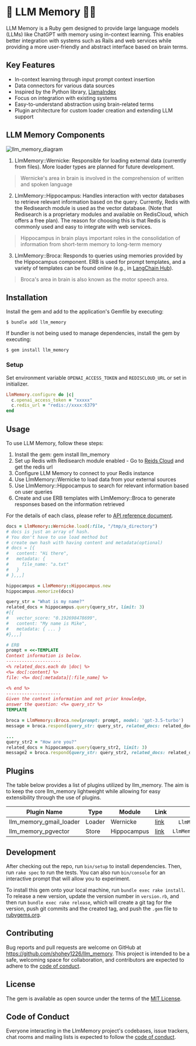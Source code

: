 # 🧠 LLM Memory 🌊🐴

LLM Memory is a Ruby gem designed to provide large language models (LLMs) like ChatGPT with memory using in-context learning.
This enables better integration with systems such as Rails and web services while providing a more user-friendly and abstract interface based on brain terms.

## Key Features

- In-context learning through input prompt context insertion
- Data connectors for various data sources
- Inspired by the Python library, [LlamaIndex](https://github.com/jerryjliu/llama_index)
- Focus on integration with existing systems
- Easy-to-understand abstraction using brain-related terms
- Plugin architecture for custom loader creation and extending LLM support

## LLM Memory Components

![llm_memory_diagram](https://github.com/shohey1226/llm_memory/assets/1880965/b77d0efa-3fec-4549-b98a-eae510de5c3d)

1. LlmMemory::Wernicke: Responsible for loading external data (currently from files). More loader types are planned for future development.

> Wernicke's area in brain is involved in the comprehension of written and spoken language

2. LlmMemory::Hippocampus: Handles interaction with vector databases to retrieve relevant information based on the query. Currently, Redis with the Redisearch module is used as the vector database. (Note that Redisearch is a proprietary modules and available on RedisCloud, which offers a free plan). The reason for choosing this is that Redis is commonly used and easy to integrate with web services.

> Hippocampus in brain plays important roles in the consolidation of information from short-term memory to long-term memory

3. LlmMemory::Broca: Responds to queries using memories provided by the Hippocampus component. ERB is used for prompt templates, and a variety of templates can be found online (e.g., in [LangChain Hub](https://github.com/hwchase17/langchain-hub#-prompts)).

> Broca's area in brain is also known as the motor speech area.

## Installation

Install the gem and add to the application's Gemfile by executing:

    $ bundle add llm_memory

If bundler is not being used to manage dependencies, install the gem by executing:

    $ gem install llm_memory

### Setup

Set environment variable `OPENAI_ACCESS_TOKEN` and `REDISCLOUD_URL`
or set in initializer.

```ruby
LlmMemory.configure do |c|
  c.openai_access_token = "xxxxx"
  c.redis_url = "redis://xxxx:6379"
end
```

## Usage

To use LLM Memory, follow these steps:

1. Install the gem: gem install llm_memory
2. Set up Redis with Redisearch module enabled - Go to [Reids Cloud](https://redis.com/redis-enterprise-cloud/overview/) and get the redis url
3. Configure LLM Memory to connect to your Redis instance
4. Use LlmMemory::Wernicke to load data from your external sources
5. Use LlmMemory::Hippocampus to search for relevant information based on user queries
6. Create and use ERB templates with LlmMemory::Broca to generate responses based on the information retrieved

For the details of each class, please refer to [API reference document](https://github.com/shohey1226/llm_memory/wiki/API-Reference).

```ruby
docs = LlmMemory::Wernicke.load(:file, "/tmp/a_directory")
# docs is just an array of hash.
# You don't have to use load method but
# create own hash with having content and metadata(optional)
# docs = [{
#   content: "Hi there",
#   metadata: {
#     file_name: "a.txt"
#   }
# },,,]

hippocampus = LlmMemory::Hippocampus.new
hippocampus.memorize(docs)

query_str = "What is my name?"
related_docs = hippocampus.query(query_str, limit: 3)
#[{
#   vector_score: "0.192698478699",
#   content: "My name is Mike",
#   metadata: { ... }
#},,,]

# ERB
prompt = <<-TEMPLATE
Context information is below.
---------------------
<% related_docs.each do |doc| %>
<%= doc[:content] %>
file: <%= doc[:metadata][:file_name] %>

<% end %>
---------------------
Given the context information and not prior knowledge,
answer the question: <%= query_str %>
TEMPLATE

broca = LlmMemory::Broca.new(prompt: prompt, model: 'gpt-3.5-turbo')
message = broca.respond(query_str: query_str, related_docs: related_docs)

...
query_str2 = "How are you?"
related_docs = hippocampus.query(query_str2, limit: 3)
message2 = broca.respond(query_str: query_str2, related_docs: related_docs)
```

## Plugins

The table below provides a list of plugins utilized by llm_memory. The aim is to keep the core llm_memory lightweight while allowing for easy extensibility through the use of plugins.

| Plugin Name             | Type   | Module      | Link                                                          | Usage                                      |
| ----------------------- | ------ | ----------- | ------------------------------------------------------------- | ------------------------------------------ |
| llm_memory_gmail_loader | Loader | Wernicke    | [link](https://github.com/shohey1226/llm_memory_gmail_loader) | 　`LlmMemory::Wernicke.load(:gmail,,,)`    |
| llm_memory_pgvector     | Store  | Hippocampus | [link](https://github.com/shohey1226/llm_memory_pgvector)     | `LlmMemory::Hippocampus.new(:pgvector,,,)` |

## Development

After checking out the repo, run `bin/setup` to install dependencies. Then, run `rake spec` to run the tests. You can also run `bin/console` for an interactive prompt that will allow you to experiment.

To install this gem onto your local machine, run `bundle exec rake install`. To release a new version, update the version number in `version.rb`, and then run `bundle exec rake release`, which will create a git tag for the version, push git commits and the created tag, and push the `.gem` file to [rubygems.org](https://rubygems.org).

## Contributing

Bug reports and pull requests are welcome on GitHub at https://github.com/shohey1226/llm_memory. This project is intended to be a safe, welcoming space for collaboration, and contributors are expected to adhere to the [code of conduct](https://github.com/shohey1226/llm_memory/blob/master/CODE_OF_CONDUCT.md).

## License

The gem is available as open source under the terms of the [MIT License](https://opensource.org/licenses/MIT).

## Code of Conduct

Everyone interacting in the LlmMemory project's codebases, issue trackers, chat rooms and mailing lists is expected to follow the [code of conduct](https://github.com/shohey1226/llm_memory/blob/master/CODE_OF_CONDUCT.md).
